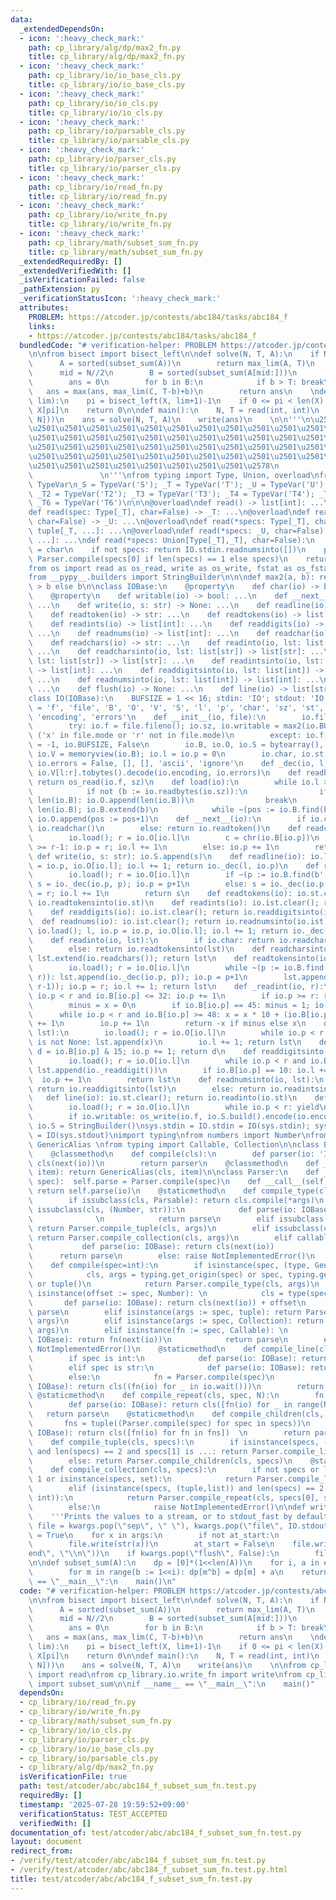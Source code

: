 ```yaml
---
data:
  _extendedDependsOn:
  - icon: ':heavy_check_mark:'
    path: cp_library/alg/dp/max2_fn.py
    title: cp_library/alg/dp/max2_fn.py
  - icon: ':heavy_check_mark:'
    path: cp_library/io/io_base_cls.py
    title: cp_library/io/io_base_cls.py
  - icon: ':heavy_check_mark:'
    path: cp_library/io/io_cls.py
    title: cp_library/io/io_cls.py
  - icon: ':heavy_check_mark:'
    path: cp_library/io/parsable_cls.py
    title: cp_library/io/parsable_cls.py
  - icon: ':heavy_check_mark:'
    path: cp_library/io/parser_cls.py
    title: cp_library/io/parser_cls.py
  - icon: ':heavy_check_mark:'
    path: cp_library/io/read_fn.py
    title: cp_library/io/read_fn.py
  - icon: ':heavy_check_mark:'
    path: cp_library/io/write_fn.py
    title: cp_library/io/write_fn.py
  - icon: ':heavy_check_mark:'
    path: cp_library/math/subset_sum_fn.py
    title: cp_library/math/subset_sum_fn.py
  _extendedRequiredBy: []
  _extendedVerifiedWith: []
  _isVerificationFailed: false
  _pathExtension: py
  _verificationStatusIcon: ':heavy_check_mark:'
  attributes:
    PROBLEM: https://atcoder.jp/contests/abc184/tasks/abc184_f
    links:
    - https://atcoder.jp/contests/abc184/tasks/abc184_f
  bundledCode: "# verification-helper: PROBLEM https://atcoder.jp/contests/abc184/tasks/abc184_f\n\
    \n\nfrom bisect import bisect_left\n\ndef solve(N, T, A):\n    if N <= 5:\n  \
    \      A = sorted(subset_sum(A))\n        return max_lim(A, T)\n    else:\n  \
    \      mid = N//2\n        B = sorted(subset_sum(A[mid:]))\n        C = sorted(subset_sum(A[:mid]))\n\
    \        ans = 0\n        for b in B:\n            if b > T: break\n         \
    \   ans = max(ans, max_lim(C, T-b)+b)\n        return ans\n    \ndef max_lim(X,\
    \ lim):\n    pi = bisect_left(X, lim+1)-1\n    if 0 <= pi < len(X):\n        return\
    \ X[pi]\n    return 0\n\ndef main():\n    N, T = read(int, int)\n    A = sorted(read(list[int,\
    \ N]))\n    ans = solve(N, T, A)\n    write(ans)\n    \n\n'''\n\u257A\u2501\u2501\
    \u2501\u2501\u2501\u2501\u2501\u2501\u2501\u2501\u2501\u2501\u2501\u2501\u2501\
    \u2501\u2501\u2501\u2501\u2501\u2501\u2501\u2501\u2501\u2501\u2501\u2501\u2501\
    \u2501\u2501\u2501\u2501\u2501\u2501\u2501\u2501\u2501\u2501\u2501\u2501\u2501\
    \u2501\u2501\u2501\u2501\u2501\u2501\u2501\u2501\u2501\u2501\u2501\u2501\u2501\
    \u2501\u2501\u2501\u2501\u2501\u2501\u2501\u2501\u2578\n             https://kobejean.github.io/cp-library\
    \               \n'''\nfrom typing import Type, Union, overload\nfrom typing import\
    \ TypeVar\n_S = TypeVar('S'); _T = TypeVar('T'); _U = TypeVar('U'); _T1 = TypeVar('T1');\
    \ _T2 = TypeVar('T2'); _T3 = TypeVar('T3'); _T4 = TypeVar('T4'); _T5 = TypeVar('T5');\
    \ _T6 = TypeVar('T6')\n\n\n@overload\ndef read() -> list[int]: ...\n@overload\n\
    def read(spec: Type[_T], char=False) -> _T: ...\n@overload\ndef read(spec: _U,\
    \ char=False) -> _U: ...\n@overload\ndef read(*specs: Type[_T], char=False) ->\
    \ tuple[_T, ...]: ...\n@overload\ndef read(*specs: _U, char=False) -> tuple[_U,\
    \ ...]: ...\ndef read(*specs: Union[Type[_T],_T], char=False):\n    IO.stdin.char\
    \ = char\n    if not specs: return IO.stdin.readnumsinto([])\n    parser: _T =\
    \ Parser.compile(specs[0] if len(specs) == 1 else specs)\n    return parser(IO.stdin)\n\
    from os import read as os_read, write as os_write, fstat as os_fstat\nimport sys\n\
    from __pypy__.builders import StringBuilder\n\n\ndef max2(a, b): return a if a\
    \ > b else b\n\nclass IOBase:\n    @property\n    def char(io) -> bool: ...\n\
    \    @property\n    def writable(io) -> bool: ...\n    def __next__(io) -> str:\
    \ ...\n    def write(io, s: str) -> None: ...\n    def readline(io) -> str: ...\n\
    \    def readtoken(io) -> str: ...\n    def readtokens(io) -> list[str]: ...\n\
    \    def readints(io) -> list[int]: ...\n    def readdigits(io) -> list[int]:\
    \ ...\n    def readnums(io) -> list[int]: ...\n    def readchar(io) -> str: ...\n\
    \    def readchars(io) -> str: ...\n    def readinto(io, lst: list[str]) -> list[str]:\
    \ ...\n    def readcharsinto(io, lst: list[str]) -> list[str]: ...\n    def readtokensinto(io,\
    \ lst: list[str]) -> list[str]: ...\n    def readintsinto(io, lst: list[int])\
    \ -> list[int]: ...\n    def readdigitsinto(io, lst: list[int]) -> list[int]:\
    \ ...\n    def readnumsinto(io, lst: list[int]) -> list[int]: ...\n    def wait(io):\
    \ ...\n    def flush(io) -> None: ...\n    def line(io) -> list[str]: ...\n\n\
    class IO(IOBase):\n    BUFSIZE = 1 << 16; stdin: 'IO'; stdout: 'IO'\n    __slots__\
    \ = 'f', 'file', 'B', 'O', 'V', 'S', 'l', 'p', 'char', 'sz', 'st', 'ist', 'writable',\
    \ 'encoding', 'errors'\n    def __init__(io, file):\n        io.file = file\n\
    \        try: io.f = file.fileno(); io.sz, io.writable = max2(io.BUFSIZE, os_fstat(io.f).st_size),\
    \ ('x' in file.mode or 'r' not in file.mode)\n        except: io.f, io.sz, io.writable\
    \ = -1, io.BUFSIZE, False\n        io.B, io.O, io.S = bytearray(), [], StringBuilder();\
    \ io.V = memoryview(io.B); io.l = io.p = 0\n        io.char, io.st, io.ist, io.encoding,\
    \ io.errors = False, [], [], 'ascii', 'ignore'\n    def _dec(io, l, r): return\
    \ io.V[l:r].tobytes().decode(io.encoding, io.errors)\n    def readbytes(io, sz):\
    \ return os_read(io.f, sz)\n    def load(io):\n        while io.l >= len(io.O):\n\
    \            if not (b := io.readbytes(io.sz)):\n                if io.O[-1] <\
    \ len(io.B): io.O.append(len(io.B))\n                break\n            pos =\
    \ len(io.B); io.B.extend(b)\n            while ~(pos := io.B.find(b'\\n', pos)):\
    \ io.O.append(pos := pos+1)\n    def __next__(io):\n        if io.char: return\
    \ io.readchar()\n        else: return io.readtoken()\n    def readchar(io):\n\
    \        io.load(); r = io.O[io.l]\n        c = chr(io.B[io.p])\n        if io.p\
    \ >= r-1: io.p = r; io.l += 1\n        else: io.p += 1\n        return c\n   \
    \ def write(io, s: str): io.S.append(s)\n    def readline(io): io.load(); l, io.p\
    \ = io.p, io.O[io.l]; io.l += 1; return io._dec(l, io.p)\n    def readtoken(io):\n\
    \        io.load(); r = io.O[io.l]\n        if ~(p := io.B.find(b' ', io.p, r)):\
    \ s = io._dec(io.p, p); io.p = p+1\n        else: s = io._dec(io.p, r-1); io.p\
    \ = r; io.l += 1\n        return s\n    def readtokens(io): io.st.clear(); return\
    \ io.readtokensinto(io.st)\n    def readints(io): io.ist.clear(); return io.readintsinto(io.ist)\n\
    \    def readdigits(io): io.ist.clear(); return io.readdigitsinto(io.ist)\n  \
    \  def readnums(io): io.ist.clear(); return io.readnumsinto(io.ist)\n    def readchars(io):\
    \ io.load(); l, io.p = io.p, io.O[io.l]; io.l += 1; return io._dec(l, io.p-1)\n\
    \    def readinto(io, lst):\n        if io.char: return io.readcharsinto(lst)\n\
    \        else: return io.readtokensinto(lst)\n    def readcharsinto(io, lst):\
    \ lst.extend(io.readchars()); return lst\n    def readtokensinto(io, lst): \n\
    \        io.load(); r = io.O[io.l]\n        while ~(p := io.B.find(b' ', io.p,\
    \ r)): lst.append(io._dec(io.p, p)); io.p = p+1\n        lst.append(io._dec(io.p,\
    \ r-1)); io.p = r; io.l += 1; return lst\n    def _readint(io, r):\n        while\
    \ io.p < r and io.B[io.p] <= 32: io.p += 1\n        if io.p >= r: return None\n\
    \        minus = x = 0\n        if io.B[io.p] == 45: minus = 1; io.p += 1\n  \
    \      while io.p < r and io.B[io.p] >= 48: x = x * 10 + (io.B[io.p] & 15); io.p\
    \ += 1\n        io.p += 1\n        return -x if minus else x\n    def readintsinto(io,\
    \ lst):\n        io.load(); r = io.O[io.l]\n        while io.p < r and (x := io._readint(r))\
    \ is not None: lst.append(x)\n        io.l += 1; return lst\n    def _readdigit(io):\
    \ d = io.B[io.p] & 15; io.p += 1; return d\n    def readdigitsinto(io, lst):\n\
    \        io.load(); r = io.O[io.l]\n        while io.p < r and io.B[io.p] > 32:\
    \ lst.append(io._readdigit())\n        if io.B[io.p] == 10: io.l += 1\n      \
    \  io.p += 1\n        return lst\n    def readnumsinto(io, lst):\n        if io.char:\
    \ return io.readdigitsinto(lst)\n        else: return io.readintsinto(lst)\n \
    \   def line(io): io.st.clear(); return io.readinto(io.st)\n    def wait(io):\n\
    \        io.load(); r = io.O[io.l]\n        while io.p < r: yield\n    def flush(io):\n\
    \        if io.writable: os_write(io.f, io.S.build().encode(io.encoding, io.errors));\
    \ io.S = StringBuilder()\nsys.stdin = IO.stdin = IO(sys.stdin); sys.stdout = IO.stdout\
    \ = IO(sys.stdout)\nimport typing\nfrom numbers import Number\nfrom types import\
    \ GenericAlias \nfrom typing import Callable, Collection\n\nclass Parsable:\n\
    \    @classmethod\n    def compile(cls):\n        def parser(io: 'IOBase'): return\
    \ cls(next(io))\n        return parser\n    @classmethod\n    def __class_getitem__(cls,\
    \ item): return GenericAlias(cls, item)\n\nclass Parser:\n    def __init__(self,\
    \ spec):  self.parse = Parser.compile(spec)\n    def __call__(self, io: IOBase):\
    \ return self.parse(io)\n    @staticmethod\n    def compile_type(cls, args = ()):\n\
    \        if issubclass(cls, Parsable): return cls.compile(*args)\n        elif\
    \ issubclass(cls, (Number, str)):\n            def parse(io: IOBase): return cls(next(io))\
    \              \n            return parse\n        elif issubclass(cls, tuple):\
    \ return Parser.compile_tuple(cls, args)\n        elif issubclass(cls, Collection):\
    \ return Parser.compile_collection(cls, args)\n        elif callable(cls):\n \
    \           def parse(io: IOBase): return cls(next(io))              \n      \
    \      return parse\n        else: raise NotImplementedError()\n    @staticmethod\n\
    \    def compile(spec=int):\n        if isinstance(spec, (type, GenericAlias)):\n\
    \            cls, args = typing.get_origin(spec) or spec, typing.get_args(spec)\
    \ or tuple()\n            return Parser.compile_type(cls, args)\n        elif\
    \ isinstance(offset := spec, Number): \n            cls = type(spec)  \n     \
    \       def parse(io: IOBase): return cls(next(io)) + offset\n            return\
    \ parse\n        elif isinstance(args := spec, tuple): return Parser.compile_tuple(type(spec),\
    \ args)\n        elif isinstance(args := spec, Collection): return Parser.compile_collection(type(spec),\
    \ args)\n        elif isinstance(fn := spec, Callable): \n            def parse(io:\
    \ IOBase): return fn(next(io))\n            return parse\n        else: raise\
    \ NotImplementedError()\n    @staticmethod\n    def compile_line(cls, spec=int):\n\
    \        if spec is int:\n            def parse(io: IOBase): return cls(io.readnums())\n\
    \        elif spec is str:\n            def parse(io: IOBase): return cls(io.line())\n\
    \        else:\n            fn = Parser.compile(spec)\n            def parse(io:\
    \ IOBase): return cls((fn(io) for _ in io.wait()))\n        return parse\n   \
    \ @staticmethod\n    def compile_repeat(cls, spec, N):\n        fn = Parser.compile(spec)\n\
    \        def parse(io: IOBase): return cls([fn(io) for _ in range(N)])\n     \
    \   return parse\n    @staticmethod\n    def compile_children(cls, specs):\n \
    \       fns = tuple((Parser.compile(spec) for spec in specs))\n        def parse(io:\
    \ IOBase): return cls([fn(io) for fn in fns])  \n        return parse\n    @staticmethod\n\
    \    def compile_tuple(cls, specs):\n        if isinstance(specs, (tuple,list))\
    \ and len(specs) == 2 and specs[1] is ...: return Parser.compile_line(cls, specs[0])\n\
    \        else: return Parser.compile_children(cls, specs)\n    @staticmethod\n\
    \    def compile_collection(cls, specs):\n        if not specs or len(specs) ==\
    \ 1 or isinstance(specs, set):\n            return Parser.compile_line(cls, *specs)\n\
    \        elif (isinstance(specs, (tuple,list)) and len(specs) == 2 and isinstance(specs[1],\
    \ int)):\n            return Parser.compile_repeat(cls, specs[0], specs[1])\n\
    \        else:\n            raise NotImplementedError()\n\ndef write(*args, **kwargs):\n\
    \    '''Prints the values to a stream, or to stdout_fast by default.'''\n    sep,\
    \ file = kwargs.pop(\"sep\", \" \"), kwargs.pop(\"file\", IO.stdout)\n    at_start\
    \ = True\n    for x in args:\n        if not at_start:\n            file.write(sep)\n\
    \        file.write(str(x))\n        at_start = False\n    file.write(kwargs.pop(\"\
    end\", \"\\n\"))\n    if kwargs.pop(\"flush\", False):\n        file.flush()\n\
    \n\ndef subset_sum(A):\n    dp = [0]*(1<<len(A))\n    for i, a in enumerate(A):\n\
    \        for m in range(b := 1<<i): dp[m^b] = dp[m] + a\n    return dp\n\nif __name__\
    \ == \"__main__\":\n    main()\n"
  code: "# verification-helper: PROBLEM https://atcoder.jp/contests/abc184/tasks/abc184_f\n\
    \n\nfrom bisect import bisect_left\n\ndef solve(N, T, A):\n    if N <= 5:\n  \
    \      A = sorted(subset_sum(A))\n        return max_lim(A, T)\n    else:\n  \
    \      mid = N//2\n        B = sorted(subset_sum(A[mid:]))\n        C = sorted(subset_sum(A[:mid]))\n\
    \        ans = 0\n        for b in B:\n            if b > T: break\n         \
    \   ans = max(ans, max_lim(C, T-b)+b)\n        return ans\n    \ndef max_lim(X,\
    \ lim):\n    pi = bisect_left(X, lim+1)-1\n    if 0 <= pi < len(X):\n        return\
    \ X[pi]\n    return 0\n\ndef main():\n    N, T = read(int, int)\n    A = sorted(read(list[int,\
    \ N]))\n    ans = solve(N, T, A)\n    write(ans)\n    \n\nfrom cp_library.io.read_fn\
    \ import read\nfrom cp_library.io.write_fn import write\nfrom cp_library.math.subset_sum_fn\
    \ import subset_sum\n\nif __name__ == \"__main__\":\n    main()"
  dependsOn:
  - cp_library/io/read_fn.py
  - cp_library/io/write_fn.py
  - cp_library/math/subset_sum_fn.py
  - cp_library/io/io_cls.py
  - cp_library/io/parser_cls.py
  - cp_library/io/io_base_cls.py
  - cp_library/io/parsable_cls.py
  - cp_library/alg/dp/max2_fn.py
  isVerificationFile: true
  path: test/atcoder/abc/abc184_f_subset_sum_fn.test.py
  requiredBy: []
  timestamp: '2025-07-28 19:59:52+09:00'
  verificationStatus: TEST_ACCEPTED
  verifiedWith: []
documentation_of: test/atcoder/abc/abc184_f_subset_sum_fn.test.py
layout: document
redirect_from:
- /verify/test/atcoder/abc/abc184_f_subset_sum_fn.test.py
- /verify/test/atcoder/abc/abc184_f_subset_sum_fn.test.py.html
title: test/atcoder/abc/abc184_f_subset_sum_fn.test.py
---
```

